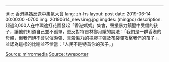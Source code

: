 ---
title: 香港媽媽反送中集氣大會
lang: zh-hs
layout: post
date: 2019-06-14 00:00:00 -0700
img: 20190614_newsimg.jpg
imgdes: (mingpo)
description: 超過3,000人在中環遮打花園發起「香港媽媽」集會，聲援暴力鎮壓中受傷的孩子，讓他們知道自己並不孤單，更反對特首林鄭月娥的說法：「我們是一群香港的母親，但我們絕不會以催淚彈、具殺傷力的橡膠子彈及布袋彈攻擊我們的孩子」，並認為這樣的比喻並不恰當：「人民不是特首你的孩子。」

[Source: mirrormedia](https://www.mirrormedia.mg/story/20190614pol010/)
[Source: twreporter](https://www.twreporter.org/a/photo-hong-kong-china-extradition-law-614-mothers)